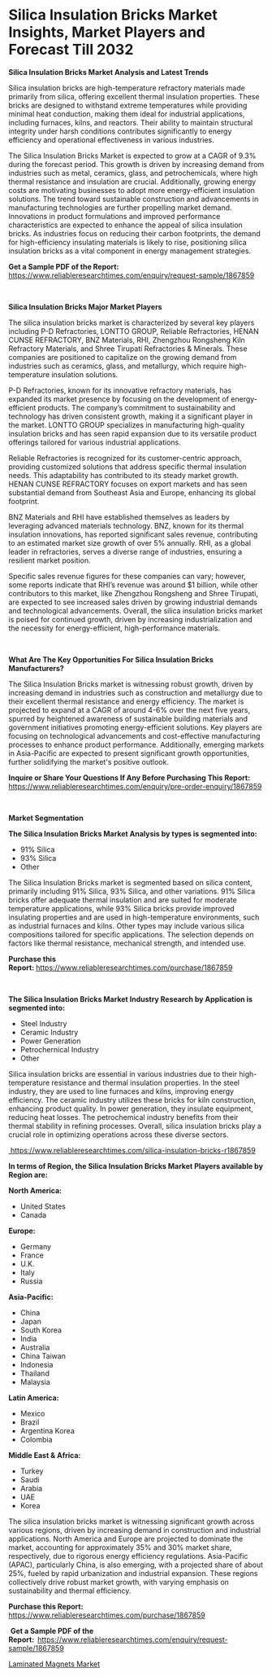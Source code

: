 <p><h1>Silica Insulation Bricks Market Insights, Market Players and Forecast Till 2032</h1></p><p><strong>Silica Insulation Bricks Market Analysis and Latest Trends</strong></p>
<p><p>Silica insulation bricks are high-temperature refractory materials made primarily from silica, offering excellent thermal insulation properties. These bricks are designed to withstand extreme temperatures while providing minimal heat conduction, making them ideal for industrial applications, including furnaces, kilns, and reactors. Their ability to maintain structural integrity under harsh conditions contributes significantly to energy efficiency and operational effectiveness in various industries.</p><p>The Silica Insulation Bricks Market is expected to grow at a CAGR of 9.3% during the forecast period. This growth is driven by increasing demand from industries such as metal, ceramics, glass, and petrochemicals, where high thermal resistance and insulation are crucial. Additionally, growing energy costs are motivating businesses to adopt more energy-efficient insulation solutions. The trend toward sustainable construction and advancements in manufacturing technologies are further propelling market demand. Innovations in product formulations and improved performance characteristics are expected to enhance the appeal of silica insulation bricks. As industries focus on reducing their carbon footprints, the demand for high-efficiency insulating materials is likely to rise, positioning silica insulation bricks as a vital component in energy management strategies.</p></p>
<p><strong>Get a Sample PDF of the Report:&nbsp;</strong> <a href="https://www.reliableresearchtimes.com/enquiry/request-sample/1867859?utm_campaign=3258&utm_medium=2&utm_source=Github&utm_content=ia&utm_term=01042025&utm_id=silica-insulation-bricks">https://www.reliableresearchtimes.com/enquiry/request-sample/1867859</a></p>
<p>&nbsp;</p>
<p><strong>Silica Insulation Bricks Major Market Players</strong></p>
<p><p>The silica insulation bricks market is characterized by several key players including P-D Refractories, LONTTO GROUP, Reliable Refractories, HENAN CUNSE REFRACTORY, BNZ Materials, RHI, Zhengzhou Rongsheng Kiln Refractory Materials, and Shree Tirupati Refractories & Minerals. These companies are positioned to capitalize on the growing demand from industries such as ceramics, glass, and metallurgy, which require high-temperature insulation solutions.</p><p>P-D Refractories, known for its innovative refractory materials, has expanded its market presence by focusing on the development of energy-efficient products. The company’s commitment to sustainability and technology has driven consistent growth, making it a significant player in the market. LONTTO GROUP specializes in manufacturing high-quality insulation bricks and has seen rapid expansion due to its versatile product offerings tailored for various industrial applications.</p><p>Reliable Refractories is recognized for its customer-centric approach, providing customized solutions that address specific thermal insulation needs. This adaptability has contributed to its steady market growth. HENAN CUNSE REFRACTORY focuses on export markets and has seen substantial demand from Southeast Asia and Europe, enhancing its global footprint.</p><p>BNZ Materials and RHI have established themselves as leaders by leveraging advanced materials technology. BNZ, known for its thermal insulation innovations, has reported significant sales revenue, contributing to an estimated market size growth of over 5% annually. RHI, as a global leader in refractories, serves a diverse range of industries, ensuring a resilient market position.</p><p>Specific sales revenue figures for these companies can vary; however, some reports indicate that RHI’s revenue was around $1 billion, while other contributors to this market, like Zhengzhou Rongsheng and Shree Tirupati, are expected to see increased sales driven by growing industrial demands and technological advancements. Overall, the silica insulation bricks market is poised for continued growth, driven by increasing industrialization and the necessity for energy-efficient, high-performance materials.</p></p>
<p>&nbsp;</p>
<p><strong>What Are The Key Opportunities For Silica Insulation Bricks Manufacturers?</strong></p>
<p><p>The Silica Insulation Bricks market is witnessing robust growth, driven by increasing demand in industries such as construction and metallurgy due to their excellent thermal resistance and energy efficiency. The market is projected to expand at a CAGR of around 4-6% over the next five years, spurred by heightened awareness of sustainable building materials and government initiatives promoting energy-efficient solutions. Key players are focusing on technological advancements and cost-effective manufacturing processes to enhance product performance. Additionally, emerging markets in Asia-Pacific are expected to present significant growth opportunities, further solidifying the market's positive outlook.</p></p>
<p><strong>Inquire or Share Your Questions If Any Before Purchasing This Report:</strong> <a href="https://www.reliableresearchtimes.com/enquiry/pre-order-enquiry/1867859?utm_campaign=3258&utm_medium=2&utm_source=Github&utm_content=ia&utm_term=01042025&utm_id=silica-insulation-bricks">https://www.reliableresearchtimes.com/enquiry/pre-order-enquiry/1867859</a></p>
<p>&nbsp;</p>
<p><strong>Market Segmentation</strong></p>
<p><strong>The Silica Insulation Bricks Market Analysis by types is segmented into:</strong></p>
<p><ul><li>91% Silica</li><li>93% Silica</li><li>Other</li></ul></p>
<p><p>The Silica Insulation Bricks market is segmented based on silica content, primarily including 91% Silica, 93% Silica, and other variations. 91% Silica bricks offer adequate thermal insulation and are suited for moderate temperature applications, while 93% Silica bricks provide improved insulating properties and are used in high-temperature environments, such as industrial furnaces and kilns. Other types may include various silica compositions tailored for specific applications. The selection depends on factors like thermal resistance, mechanical strength, and intended use.</p></p>
<p><strong>Purchase this Report:&nbsp;</strong><a href="https://www.reliableresearchtimes.com/purchase/1867859?utm_campaign=3258&utm_medium=2&utm_source=Github&utm_content=ia&utm_term=01042025&utm_id=silica-insulation-bricks">https://www.reliableresearchtimes.com/purchase/1867859</a></p>
<p>&nbsp;</p>
<p><strong>The Silica Insulation Bricks Market Industry Research by Application is segmented into:</strong></p>
<p><ul><li>Steel Industry</li><li>Ceramic Industry</li><li>Power Generation</li><li>Petrochernical Industry</li><li>Other</li></ul></p>
<p><p>Silica insulation bricks are essential in various industries due to their high-temperature resistance and thermal insulation properties. In the steel industry, they are used to line furnaces and kilns, improving energy efficiency. The ceramic industry utilizes these bricks for kiln construction, enhancing product quality. In power generation, they insulate equipment, reducing heat losses. The petrochemical industry benefits from their thermal stability in refining processes. Overall, silica insulation bricks play a crucial role in optimizing operations across these diverse sectors.</p></p>
<p><a href="https://www.reliableresearchtimes.com/silica-insulation-bricks-r1867859?utm_campaign=3258&utm_medium=2&utm_source=Github&utm_content=ia&utm_term=01042025&utm_id=silica-insulation-bricks">&nbsp;https://www.reliableresearchtimes.com/silica-insulation-bricks-r1867859</a></p>
<p><strong>In terms of Region, the Silica Insulation Bricks Market Players available by Region are:</strong></p>
<p>
    <p> <strong> North America: </strong>
        <ul>
            <li>United States</li>
            <li>Canada</li>
        </ul>
        </p> 
    <p> <strong> Europe: </strong>
        <ul>
            <li>Germany</li>
            <li>France</li>
            <li>U.K.</li>
            <li>Italy</li>
            <li>Russia</li>
        </ul>
        </p> 
    <p> <strong> Asia-Pacific: </strong>
        <ul>
            <li>China</li>
            <li>Japan</li>
            <li>South Korea</li>
            <li>India</li>
            <li>Australia</li>
            <li>China Taiwan</li>
            <li>Indonesia</li>
            <li>Thailand</li>
            <li>Malaysia</li>
        </ul>
        </p> 
    <p> <strong> Latin America: </strong>
        <ul>
            <li>Mexico</li>
            <li>Brazil</li>
            <li>Argentina Korea</li>
            <li>Colombia</li>
        </ul>
        </p> 
    <p> <strong> Middle East & Africa: </strong>
        <ul>
            <li>Turkey</li>
            <li>Saudi</li>
            <li>Arabia</li>
            <li>UAE</li>
            <li>Korea</li>
        </ul>
    </p>
    </p>
<p><p>The silica insulation bricks market is witnessing significant growth across various regions, driven by increasing demand in construction and industrial applications. North America and Europe are projected to dominate the market, accounting for approximately 35% and 30% market share, respectively, due to rigorous energy efficiency regulations. Asia-Pacific (APAC), particularly China, is also emerging, with a projected share of about 25%, fueled by rapid urbanization and industrial expansion. These regions collectively drive robust market growth, with varying emphasis on sustainability and thermal efficiency.</p></p>
<p><strong>Purchase this Report: </strong><a href="https://www.reliableresearchtimes.com/purchase/1867859?utm_campaign=3258&utm_medium=2&utm_source=Github&utm_content=ia&utm_term=01042025&utm_id=silica-insulation-bricks">https://www.reliableresearchtimes.com/purchase/1867859</a></p>
<p>&nbsp;<strong>Get a Sample PDF of the Report:&nbsp;&nbsp;</strong><a href="https://www.reliableresearchtimes.com/enquiry/request-sample/1867859?utm_campaign=3258&utm_medium=2&utm_source=Github&utm_content=ia&utm_term=01042025&utm_id=silica-insulation-bricks">https://www.reliableresearchtimes.com/enquiry/request-sample/1867859</a></p>
<p><strong></strong></p>
<p><p><a href="https://github.com/anggigpps/Market-Research-Report-List-1/blob/main/laminated-magnets-market.md?utm_campaign=3258&utm_medium=2&utm_source=Github&utm_content=ia&utm_term=01042025&utm_id=silica-insulation-bricks">Laminated Magnets Market</a></p></p>